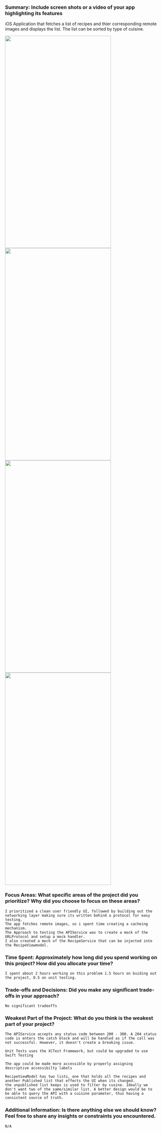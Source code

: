 ### Summary: Include screen shots or a video of your app highlighting its features

iOS Application that fetches a list of recipes and thier corresponding remote images and displays the list. The list can be sorted by type of cuisine.

<img src="docs/AllRecipes.png" width="350" height="700"> <img src="docs/Recipes-Sort-Menu-Canadian.png" width="350" height="700"> <img src="docs/Recipes-Sort-Menu.png" width="350" height="700"> <img src="docs/Recipes-Sorted-By-Canadian-Cuisine.png" width="350" height="700">


### Focus Areas: What specific areas of the project did you prioritize? Why did you choose to focus on these areas?

    I prioritized a clean user friendly UI, followed by building out the networking layer making sure its written behind a protocol for easy testing.
    The app fetches remote images, so i spent time creating a cacheing mechanism. 
    The Approach to testing the APIService was to create a mock of the URLProtocol and setup a mock handler. 
    I also created a mock of the RecipeService that can be injected into the RecipeViewmodel.

### Time Spent: Approximately how long did you spend working on this project? How did you allocate your time?

    I spent about 2 hours working on this problem 1.5 hours on buiding out the project, 0.5 on unit testing.

### Trade-offs and Decisions: Did you make any significant trade-offs in your approach?

    No significant tradeoffs

### Weakest Part of the Project: What do you think is the weakest part of your project?

    The APIService accepts any status code between 200 - 300. A 204 status code is enters the catch block and will be handled as if the call was not successful. However, it doesn't create a breaking issue.

    Unit Tests uses the XCTest Framework, but could be upgraded to use Swift Testing

    The app could be made more accessible by properly assigning descriptive accessibilty labels

    RecipeViewModel has two lists, one that holds all the recipes and another Published list that effects the UI when its changed.
    the unpublished list keeps is used to filter by cusine. Ideally we don't want two of the same/similar list. A better design would be to be able to query the API with a cuisine parameter, thus having a consistent source of truth. 

### Additional Information: Is there anything else we should know? Feel free to share any insights or constraints you encountered.
    N/A
